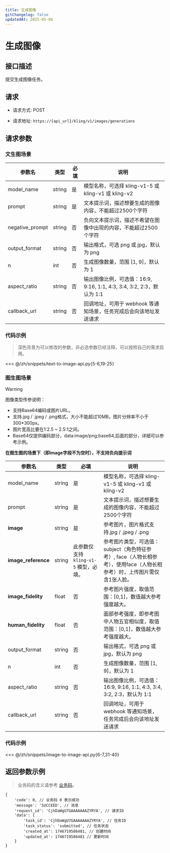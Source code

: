 ```yaml
---
title: 生成图像
gitChangelog: false
updatedAt: 2025-05-08
---
```



# 生成图像

## 接口描述

提交生成图像任务。

## 请求

- 请求方式: POST

- 请求地址: `https://{api_url}/kling/v1/images/generations`

## 请求参数

### 文生图场景

| 参数名 | 类型 | 必填 | 说明 |
|--------|------|------|------|
| model_name | string | 是 | 模型名称，可选择 kling-v1-5 或 kling-v1 或 kling-v2|
| prompt | string | 是 | 文本提示词，描述想要生成的图像内容，不能超过2500个字符 |
| negative_prompt | string | 否 | 负向文本提示词，描述不希望在图像中出现的内容，不能超过2500个字符 |
| output_format | string | 否 | 输出格式，可选 png 或 jpg，默认为 png |
| n | int | 否 | 生成图像数量，范围 [1, 9]，默认为 1 |
| aspect_ratio | string | 否 | 输出图像比例，可选值：16:9, 9:16, 1:1, 4:3, 3:4, 3:2, 2:3，默认为 1:1 |
| callback_url | string | 否 | 回调地址，可用于 webhook 等通知场景，任务完成后会向该地址发送请求 |

### 代码示例

> 深色背景为可以修改的参数，非必选参数已经注释，可以按照自己的需求启用。


<<< @/zh/snippets/text-to-image-api.py{5-6,19-25}

### 图生图场景

> [!warning]
> 图像类型传参说明：
> - 支持Base64编码或图片URL。
> - 支持.jpg / .jpeg / .png格式，大小不能超过10MB，图片分辨率不小于300*300px。
> - 图片宽高比要在1:2.5 ~ 2.5:1之间。
> - Base64仅提供编码部分，data:image/png;base64,后面的部分，详细可以参考示例。
> 
> **在图生图的场景下（即image字段不为空时），不支持负向提示词**
> 

| 参数名 | 类型 | 必填 | 说明 |
|--------|------|------|------|
| model_name | string | 是 | 模型名称，可选择 kling-v1-5 或 kling-v1 或 kling-v2 |
| prompt | string | 是 | 文本提示词，描述想要生成的图像内容，不能超过2500个字符 |
| **image** | string | 是 | 参考图片，图片格式支持.jpg / .jpeg / .png |
| **image_reference** | string | 此参数仅支持 `kling-v1-5` 模型，必填。 | 参考图片类型，可选值：subject（角色特征参考）, face（人物长相参考），使用face（人物长相参考）时，上传图片需仅含1张人脸。 |
| **image_fidelity** | float | 否 | 参考图片强度，取值范围：[0,1]，数值越大参考强度越大。 |
| **human_fidelity** | float | 否 | 面部参考强度，即参考图中人物五官相似度，取值范围：[0,1]，数值越大参考强度越大。 |
| output_format | string | 否 | 输出格式，可选 png 或 jpg，默认为 png |
| n | int | 否 | 生成图像数量，范围 [1, 9]，默认为 1 |
| aspect_ratio | string | 否 | 输出图像比例，可选值：16:9, 9:16, 1:1, 4:3, 3:4, 3:2, 2:3，默认为 1:1 |
| callback_url | string | 否 | 回调地址，可用于 webhook 等通知场景，任务完成后会向该地址发送请求 |

### 代码示例

<<< @/zh/snippets/image-to-image-api.py{6-7,31-40}  

## 返回参数示例

> 业务码的含义请参考 [业务码](/zh/models/kling/api/business-code.md)。

```
{
	'code': 0, // 业务码 0 表示成功
	'message': 'SUCCEED', // 消息
	'request_id': 'CjhDaWgU7GAAAAAAAZYRYA', // 请求ID
	'data': {
		'task_id': 'CjhDaWgU7GAAAAAAAZYRYA', // 任务ID
		'task_status': 'submitted', // 任务状态
		'created_at': 1746719586481, // 创建时间
		'updated_at': 1746719586481 // 更新时间
	}
}
```



